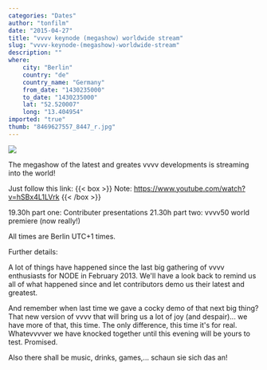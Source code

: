 ```yaml
---
categories: "Dates"
author: "tonfilm"
date: "2015-04-27"
title: "vvvv keynode (megashow) worldwide stream"
slug: "vvvv-keynode-(megashow)-worldwide-stream"
description: ""
where: 
    city: "Berlin"
    country: "de"
    country_name: "Germany"
    from_date: "1430235000"
    to_date: "1430235000"
    lat: "52.520007"
    long: "13.404954"
imported: "true"
thumb: "8469627557_8447_r.jpg"
---
```



![](8469627557_8447_r.jpg) 

The megashow of the latest and greates vvvv developments is streaming into the world!

Just follow this link:
{{< box >}}
Note:
https://www.youtube.com/watch?v=hSBx4L1LVrk
{{< /box >}}

19.30h part one: Contributer presentations
21.30h part two: vvvv50 world premiere (now really!)

All times are Berlin UTC+1 times.

Further details:

A lot of things have happened since the last big gathering of vvvv enthusiasts for NODE in February 2013. We'll have a look back to remind us all of what happened since and let contributors demo us their latest and greatest.
 
And remember when last time we gave a cocky demo of that next big thing? That new version of vvvv that will bring us a lot of joy (and despair)... we have more of that, this time. The only difference, this time it's for real. Whatevvvver we have knocked together until this evening will be yours to test. Promised.
 
Also there shall be music, drinks, games,... schaun sie sich das an!